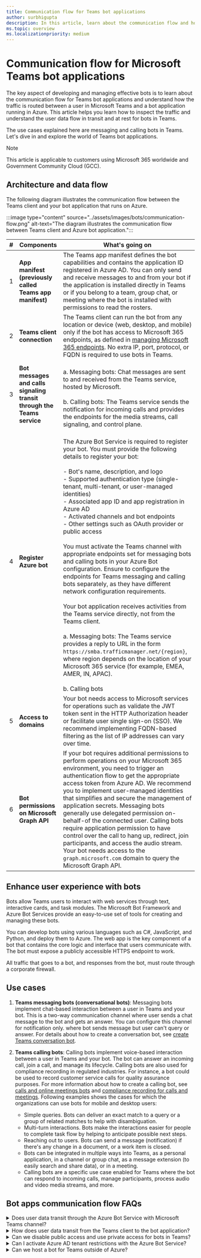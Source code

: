 ```yaml
---
title: Communication flow for Teams bot applications
author: surbhigupta
description: In this article, learn about the communication flow and how traffic routed between Teams and an Azure bot app 
ms.topic: overview
ms.localizationpriority: medium
---
```


# Communication flow for Microsoft Teams bot applications

The key aspect of developing and managing effective bots is to learn about the communication flow for Teams bot applications and understand how the traffic is routed between a user in Microsoft Teams and a bot application running in Azure. This article helps you learn how to inspect the traffic and understand the user data flow in transit and at rest for bots in Teams.

The use cases explained here are messaging and calling bots in Teams. Let's dive in and explore the world of Teams bot applications.

> [!NOTE]
> This article is applicable to customers using Microsoft 365 worldwide and Government Community Cloud (GCC).

## Architecture and data flow

The following diagram illustrates the communication flow between the Teams client and your bot application that runs on Azure.

:::image type="content" source="../assets/images/bots/communication-flow.png" alt-text="The diagram illustrates the communication flow between Teams client and Azure bot application.":::

| # | Components | What's going on |
| --- | --- | --- |
| 1 | **App manifest (previously called Teams app manifest)**| The Teams app manifest defines the bot capabilities and contains the application ID registered in Azure AD. You can only send and receive messages to and from your bot if the application is installed directly in Teams or if you belong to a team, group chat, or meeting where the bot is installed with permissions to read the rosters. |
| 2 | **Teams client connection**| The Teams client can run the bot from any location or device (web, desktop, and mobile) only if the bot has access to Microsoft 365 endpoints, as defined in [managing Microsoft 365 endpoints](/microsoft-365/enterprise/managing-office-365-endpoints). No extra IP, port, protocol, or FQDN is required to use bots in Teams. |
| 3 | **Bot messages and calls signaling transit through the Teams service**| <br> a. Messaging bots: Chat messages are sent to and received from the Teams service, hosted by Microsoft. </br> <br> b. Calling bots: The Teams service sends the notification for incoming calls and provides the endpoints for the media streams, call signaling, and control plane. </br>|
| 4 | **Register Azure bot**| <br> The Azure Bot Service is required to register your bot. You must provide the following details to register your bot:</br> <br> - Bot's name, description, and logo <br> - Supported authentication type (single-tenant, multi-tenant, or user-managed identities) <br> - Associated app ID and app registration in Azure AD <br> - Activated channels and bot endpoints <br> - Other settings such as OAuth provider or public access </br> <br> You must activate the Teams channel with appropriate endpoints set for messaging bots and calling bots in your Azure Bot configuration. Ensure to configure the endpoints for Teams messaging and calling bots separately, as they have different network configuration requirements. </br> <br> Your bot application receives activities from the Teams service directly, not from the Teams client.</br> <br> a. Messaging bots: The Teams service provides a reply to URL in the form `https://smba.trafficmanager.net/{region}`, where region depends on the location of your Microsoft 365 service (for example, EMEA, AMER, IN, APAC). </br> <br> b. Calling bots </br>|
| 5 | **Access to domains**| Your bot needs access to Microsoft services for operations such as validate the JWT token sent in the HTTP Authorization header or facilitate user single sign-on (SSO). We recommend implementing FQDN-based filtering as the list of IP addresses can vary over time. |
| 6 | **Bot permissions on Microsoft Graph API**| If your bot requires additional permissions to perform operations on your Microsoft 365 environment, you need to trigger an authentication flow to get the appropriate access token from Azure AD. We recommend you to implement user-managed identities that simplifies and secure the management of application secrets. Messaging bots generally use delegated permission on-behalf-of the connected user. Calling bots require application permission to have control over the call to hang up, redirect, join participants, and access the audio stream. Your bot needs access to the `graph.microsoft.com` domain to query the Microsoft Graph API. |

## Enhance user experience with bots

Bots allow Teams users to interact with web services through text, interactive cards, and task modules. The Microsoft Bot Framework and Azure Bot Services provide an easy-to-use set of tools for creating and managing these bots.

You can develop bots using various languages such as C#, JavaScript, and Python, and deploy them to Azure. The web app is the key component of a bot that contains the core logic and interface that users communicate with. The bot must expose a publicly accessible HTTPS endpoint to work.

All traffic that goes to a bot, and responses from the bot, must route through a corporate firewall.

## Use cases

1. **Teams messaging bots (conversational bots)**: Messaging bots implement chat-based interaction between a user in Teams and your bot. This is a two-way communication channel where user sends a chat message to the bot and gets an answer. You can configure this channel for notification only. where bot sends message but user can't query or answer. For details about how to create a conversation bot, see [create Teams conversation bot](../sbs-teams-conversation-bot.yml).
1. **Teams calling bots**: Calling bots implement voice-based interaction between a user in Teams and your bot. The bot can answer an incoming call, join a call, and manage its lifecycle. Calling bots are also used for compliance recording in regulated industries. For instance, a bot could be used to record customer service calls for quality assurance purposes. For more information about how to create a calling bot, see [calls and online meetings bots](calls-and-meetings/calls-meetings-bots-overview.md) and [compliance recording for calls and meetings](/MicrosoftTeams/teams-recording-policy).
    Following examples shows the cases for which the organizations can use bots for mobile and desktop users:

    * Simple queries. Bots can deliver an exact match to a query or a group of related matches to help with disambiguation.
    * Multi-turn interactions. Bots make the interactions easier for people to complete task flow by helping to anticipate possible next steps.
    * Reaching out to users. Bots can send a message (notification) if there's any change in a document, or a work item is closed.
    * Bots can be integrated in multiple ways into Teams, as a personal application, in a channel or group chat, as a message extension (to easily search and share data), or in a meeting.
    * Calling bots are a specific use case enabled for Teams where the bot can respond to incoming calls, manage participants, process audio and video media streams, and more.

## Bot apps communication flow FAQs

<details>
<summary>Does user data transit through the Azure Bot Service with Microsoft Teams channel? </summary>

No. User data doesn't transits through the Azure Bot Service for both messaging and calling endpoints. For first-party channels such as Teams, Outlook, Skype, Search (Preview), and Direct Line Speech, user data goes directly to the Microsoft service endpoint and doesn't transit through the Azure Bot Service.
<br>
&nbsp;
</details>
<details>
<summary>How does user data transit from the Teams client to the bot application?</summary>

For first-party channels such as Teams, user data transits through the Microsoft 365 location that you configured during the provisioning of your services. For more information, see [where your Microsoft 365 customer data is stored](/microsoft-365/enterprise/o365-data-locations).
<br>
&nbsp;
</details>
<details>
<summary>Can we disable public access and use private access for bots in Teams?</summary>

No. Teams is SaaS (software as a service) platform and only provides public endpoints that Teams clients can join. Disabling public access is supported only in combination with [Direct Line App Service extension](/azure/bot-service/dl-network-isolation-concept) and isn't supported for Teams.
<br>
&nbsp;
</details>
<details>
<summary>Can I activate Azure AD tenant restrictions with the Azure Bot Service?</summary>

Yes. With tenant restrictions, organizations can specify the list of tenants that users on their network can access. Azure AD grants access only to the permitted tenants and all other tenants are blocked, including guest members. For more information, see [restrict access to a tenant](/azure/active-directory/manage-apps/tenant-restrictions).

For your bot application, and bot users, to be able to authenticate on the Azure Bot Service, your proxy server needs to add the following tenants to the allowlist:

* botframework.com if the Azure Bot Service is configured for multi-tenant.
* Your own company tenant (for example, contoso.com) if Azure Bot Service is configured for single-tenant.
<br>

&nbsp;
</details>
<details>
<summary>Can we host a bot for Teams outside of Azure? </summary>

It depends on the scenario. Messaging bots can be hosted on any infrastructure if all required FQDN, IP addresses and ports (in and out) are on the allowlist.However, calling bots can only be hosted on Microsoft Azure and specific services. For details, see [requirements and considerations for application-hosted media bots](calls-and-meetings/requirements-considerations-application-hosted-media-bots.md).
<br>
&nbsp;
</details>
